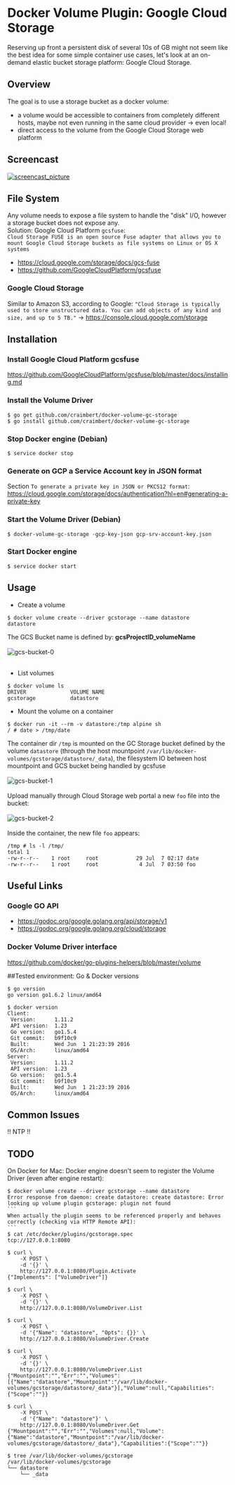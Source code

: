 # Docker Volume Plugin: Google Cloud Storage
Reserving up front a persistent disk of several 10s of GB might not seem like the best idea for some simple container use cases, let's look at an on-demand elastic bucket storage platform: Google Cloud Storage.

## Overview
The goal is to use a storage bucket as a docker volume:
* a volume would be accessible to containers from completely different hosts, maybe not even running in the same cloud provider -> even local!
* direct access to the volume from the Google Cloud Storage web platform

## Screencast
[![screencast_picture](screenshots/screencast_picture.png?raw=true)](https://www.youtube.com/watch?v=4Z4mQqQ92tc)

## File System
Any volume needs to expose a file system to handle the "disk" I/O, however a storage bucket does not expose any.
<br/>
Solution: Google Cloud Platform `gcsfuse`:<br/>
`Cloud Storage FUSE is an open source Fuse adapter that allows you to mount Google Cloud Storage buckets as file systems on Linux or OS X systems`
* https://cloud.google.com/storage/docs/gcs-fuse
* https://github.com/GoogleCloudPlatform/gcsfuse

### Google Cloud Storage
Similar to Amazon S3, according to Google: `"Cloud Storage is typically used to store unstructured data. You can add objects of any kind and size, and up to 5 TB."` -> https://console.cloud.google.com/storage

## Installation

### Install Google Cloud Platform gcsfuse
https://github.com/GoogleCloudPlatform/gcsfuse/blob/master/docs/installing.md

### Install the Volume Driver
````
$ go get github.com/craimbert/docker-volume-gc-storage
$ go install github.com/craimbert/docker-volume-gc-storage
````

### Stop Docker engine (Debian)
````
$ service docker stop
````

### Generate on GCP a Service Account key in JSON format
Section `To generate a private key in JSON or PKCS12 format`:<br/> https://cloud.google.com/storage/docs/authentication?hl=en#generating-a-private-key

### Start the Volume Driver (Debian)
````
$ docker-volume-gc-storage -gcp-key-json gcp-srv-account-key.json
````

### Start Docker engine
````
$ service docker start
````

## Usage
- Create a volume
````
$ docker volume create --driver gcstorage --name datastore
datastore
````
The GCS Bucket name is defined by: **gcsProjectID_volumeName**
<br/><br/>
![gcs-bucket-0](screenshots/gcs-bucket-0.png?raw=true)
<br/><br/>
- List volumes
````
$ docker volume ls
DRIVER              VOLUME NAME
gcstorage           datastore
````
- Mount the volume on a container
````
$ docker run -it --rm -v datastore:/tmp alpine sh
/ # date > /tmp/date
````
The container dir `/tmp` is mounted on the GC Storage bucket defined by the volume `datastore` (through the host mountpoint `/var/lib/docker-volumes/gcstorage/datastore/_data`), the filesystem IO between host mountpoint and GCS bucket being handled by gcsfuse
<br/><br/>
![gcs-bucket-1](screenshots/gcs-bucket-1.png?raw=true)
<br/><br/>
Upload manually through Cloud Storage web portal a new `foo` file into the bucket:
<br/><br/>
![gcs-bucket-2](screenshots/gcs-bucket-2.png?raw=true)
<br/><br/>
Inside the container, the new file `foo` appears:
````
/tmp # ls -l /tmp/
total 1
-rw-r--r--    1 root     root            29 Jul  7 02:17 date
-rw-r--r--    1 root     root             4 Jul  7 03:50 foo
````
## Useful Links

### Google GO API
* https://godoc.org/google.golang.org/api/storage/v1
* https://godoc.org/google.golang.org/cloud/storage

### Docker Volume Driver interface
https://github.com/docker/go-plugins-helpers/blob/master/volume

##Tested environment: Go & Docker versions
```
$ go version
go version go1.6.2 linux/amd64

$ docker version
Client:
 Version:      1.11.2
 API version:  1.23
 Go version:   go1.5.4
 Git commit:   b9f10c9
 Built:        Wed Jun  1 21:23:39 2016
 OS/Arch:      linux/amd64
Server:
 Version:      1.11.2
 API version:  1.23
 Go version:   go1.5.4
 Git commit:   b9f10c9
 Built:        Wed Jun  1 21:23:39 2016
 OS/Arch:      linux/amd64
````
## Common Issues
!! NTP !!

## TODO
On Docker for Mac: Docker engine doesn't seem to register the Volume Driver (even after engine restart):
````
$ docker volume create --driver gcstorage --name datastore
Error response from daemon: create datastore: create datastore: Error looking up volume plugin gcstorage: plugin not found
```
When actually the plugin seems to be referenced properly and behaves correctly (checking via HTTP Remote API):
```
$ cat /etc/docker/plugins/gcstorage.spec
tcp://127.0.0.1:8080

$ curl \
    -X POST \
    -d '{}' \
    http://127.0.0.1:8080/Plugin.Activate
{"Implements": ["VolumeDriver"]}

$ curl \
    -X POST \
    -d '{}' \
    http://127.0.0.1:8080/VolumeDriver.List

$ curl \
    -X POST \
    -d '{"Name": "datastore", "Opts": {}}' \
    http://127.0.0.1:8080/VolumeDriver.Create

$ curl \
    -X POST \
    -d '{}' \
    http://127.0.0.1:8080/VolumeDriver.List
{"Mountpoint":"","Err":"","Volumes":[{"Name":"datastore","Mountpoint":"/var/lib/docker-volumes/gcstorage/datastore/_data"}],"Volume":null,"Capabilities":{"Scope":""}}

$ curl \
    -X POST \
    -d '{"Name": "datastore"}' \
    http://127.0.0.1:8080/VolumeDriver.Get
{"Mountpoint":"","Err":"","Volumes":null,"Volume":{"Name":"datastore","Mountpoint":"/var/lib/docker-volumes/gcstorage/datastore/_data"},"Capabilities":{"Scope":""}}

$ tree /var/lib/docker-volumes/gcstorage
/var/lib/docker-volumes/gcstorage
└── datastore
    └── _data
````
